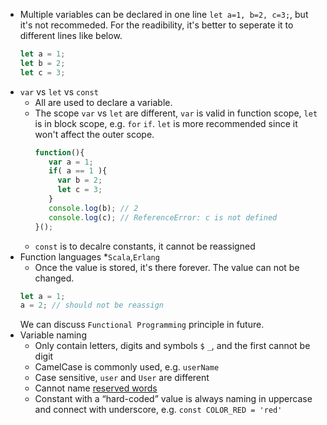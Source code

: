 * Multiple variables can be declared in one line ```let a=1, b=2, c=3;```, but it's not recommeded.
  For the readibility, it's better to seperate it to different lines like below.
  ```js
  let a = 1;
  let b = 2;
  let c = 3;
  ```
* ```var``` vs ```let``` vs ```const```
   * All are used to declare a variable.
   * The scope ```var``` vs ```let``` are different, ```var``` is valid in function scope, ```let``` is in block scope, 
     e.g. ```for``` ```if```. ```let``` is more recommended since it won't affect the outer scope.
     ```js
     function(){
        var a = 1;
        if( a == 1 ){
          var b = 2;
          let c = 3;
        }
        console.log(b); // 2 
        console.log(c); // ReferenceError: c is not defined
     }();
     ```
   * ```const``` is to decalre constants, it cannot be reassigned
* Function languages
   *```Scala```,```Erlang```
   * Once the value is stored, it's there forever. The value can not be changed.
   ```js
   let a = 1;
   a = 2; // should not be reassign
   ```
   We can discuss ```Functional Programming``` principle in future.
* Variable naming
   * Only contain letters, digits and symbols ```$``` ```_```, and the first cannot be digit
   * CamelCase is commonly used, e.g. ```userName```
   * Case sensitive, ```user``` and ```User``` are different
   * Cannot name [reserved words](https://developer.mozilla.org/en-US/docs/Web/JavaScript/Reference/Lexical_grammar#Keywords)
   * Constant with a “hard-coded” value is always naming in uppercase and connect with underscore, e.g. ```const COLOR_RED = 'red'```
   
   
